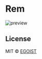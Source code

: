 # Rem

![preview](https://i.loli.net/2017/10/11/59dda6685f0f1.jpg)

## License

MIT &copy; [EGOIST](https://github.com/egoist)
